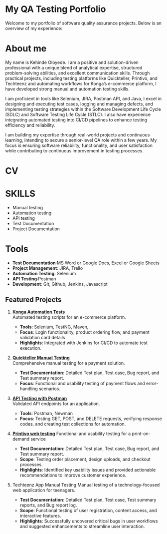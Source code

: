 # My QA Testing Portfolio

Welcome to my portfolio of software quality assurance projects. Below is an overview of my experience:

# About me
 
My name is Kehinde Oloyede. I am a positive and solution-driven professional with a unique blend of analytical expertise, structured problem-solving abilities, and excellent communication skills. Through practical projects, including testing platforms like Quickteller, Printivo, and Techteenz and automating workflows for Konga’s e-commerce platform, I have developed strong manual and automation testing skills.

I am proficient in tools like Selenium, JIRA, Postman API, and Java, I excel in designing and executing test cases, logging and managing defects, and implementing testing strategies within the Software Development Life Cycle (SDLC) and Software Testing Life Cycle (STLC). I also have experience integrating automated testing into CI/CD pipelines to enhance testing efficiency and reliability.

I am building my expertise through real-world projects and continuous learning, intending to secure a senior-level QA role within a few years. My focus is ensuring software reliability, functionality, and user satisfaction while contributing to continuous improvement in testing processes.

# CV


# SKILLS

- Manual testing
- Automation testing
- API testing
- Test Documentation
- Project Documentation



# Tools

- **Test Documentation**:MS Word or Google Docs, Excel or Google Sheets
- **Project Management**: JIRA, Trello
- **Automation Testing**: Selenium
- **API Testing**:Postman
- **Development**: Git, Github, Jenkins, Javascript
  


## Featured Projects

1. **[Konga Automation Tests](https://github.com/Yenvyken/Konga_Automation_Web_Test)**  
   Automated testing scripts for an e-commerce platform.  
   - **Tools**: Selenium, TestNG, Maven,  
   - **Focus**: Login functionality, product ordering flow, and payment validation card details  
   - **Highlights**: Integrated with Jenkins for CI/CD to automate test execution.
   

2. **[Quickteller Manual Testing](https://github.com/Yenvyken/Quickteller_Manual_Test)**  
   Comprehensive manual testing for a payment solution.  
   - **Test Documentation**: Detailed Test plan, Test case, Bug report, and Test summary report.  
   - **Focus**: Functional and usability testing of payment flows and error-handling scenarios.  

3. **[API Testing with Postman](https://github.com/Yenvyken/API_Testing_Postman)**  
   Validated API endpoints for an application.  
   - **Tools**: Postman, Newman  
   - **Focus**: Testing GET, POST, and DELETE requests, verifying response codes, and creating test collections for automation.
  
4. **[Printivo web testing](https://github.com/Yenvyken/PRNTIVO-PROJECT)**
    Functional and usability testing for a print-on-demand service
   - **Test Documentation**: Detailed Test plan, Test case, Bug report, and Test summary report.
   - **Scope**: Testing order placement, design uploads, and checkout processes.
   - **Highlights**: Identified key usability issues and provided actionable recommendations to improve customer experience.

5. Techteenz App Manual Testing
    Manual testing of a technology-focused web application for teenagers.
   - **Test Documentation**: Detailed Test plan, Test case, Test summary reports, and Bug report log.
   - **Scope**: Functional testing of user registration, content access, and interactive features.
   - **Highlights**: Successfully uncovered critical bugs in user workflows and suggested enhancements to streamline user interaction.
